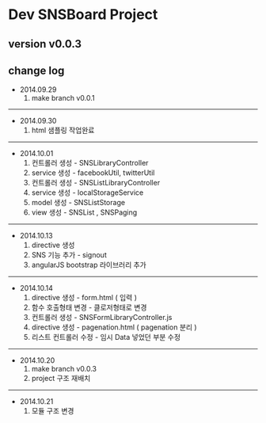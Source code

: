# Dev SNSBoard Project   
## version v0.0.3  
## change log  
- 2014.09.29  
  1. make branch v0.0.1  
  
---  
- 2014.09.30  
  1. html 샘플링 작업완료  
  
---  
- 2014.10.01  
  1. 컨트롤러 생성 - SNSLibraryController  
  2. service 생성 - facebookUtil, twitterUtil  
  3. 컨트롤러 생성 - SNSListLibraryController  
  4. service 생성 - localStorageService  
  5. model 생성 - SNSListStorage  
  6. view 생성 -  SNSList , SNSPaging  
  
---  
- 2014.10.13  
  1. directive 생성  
  2. SNS 기능 추가 - signout  
  3. angularJS bootstrap 라이브러리 추가  
  
---  
- 2014.10.14  
  1. directive 생성 - form.html ( 입력 )  
  2. 함수 호출형태 변경 - 클로저형태로 변경  
  3. 컨트롤러 생성 - SNSFormLibraryController.js  
  4. directive 생성 - pagenation.html ( pagenation 분리 )  
  5. 리스트 컨트롤러 수정 - 임시 Data 넣었던 부분 수정  
  
---  
- 2014.10.20  
  1. make branch v0.0.3  
  2. project 구조 재배치  
---  
- 2014.10.21  
  1. 모듈 구조 변경  
  
  
